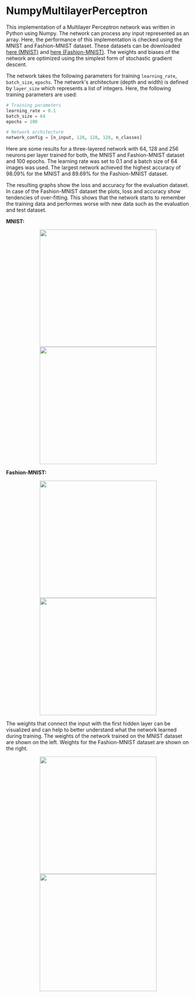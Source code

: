 # NumpyMultilayerPerceptron

This implementation of a Multilayer Perceptron network was written in Python using Numpy. The network can process any input represented as an array. Here, the performance of this implementation is checked using the MNIST and Fashion-MNIST dataset. These datasets can be downloaded [here (MNIST)](http://yann.lecun.com/exdb/mnist/) and [here (Fashion-MNIST)](https://github.com/zalandoresearch/fashion-mnist/tree/master/data/fashion). The weights and biases of the network are optimized using the simplest form of stochastic gradient descent.

The network takes the following parameters for training `learning_rate`, `batch_size`, `epochs`. The network's architecture (depth and width) is defined by `layer_size` which represents a list of integers. Here, the following training parameters are used:

```python
# Training parameters
learning_rate = 0.1
batch_size = 64
epochs = 100

# Network architecture
network_config = [n_input, 128, 128, 128, n_classes]
````

Here are some results for a three-layered network with 64, 128 and 256 neurons per layer trained for both, the MNIST and Fashion-MNIST dataset and 100 epochs. The learning rate was set to 0.1 and a batch size of 64 images was used. The largest network achieved the highest accuracy of 98.09% for the MNIST and 89.69% for the Fashion-MNIST dataset.

The resulting graphs show the loss and accuracy for the evaluation dataset. In case of the Fashion-MNIST dataset the plots, loss and accuracy show tendencies of over-fitting. This shows that the network starts to remember the training data and performes worse with new data such as the evaluation and test dataset.

**MNIST:**
<div align="center">
<img src="https://github.com/KaiFabi/NumpyMultilayerPerceptron/blob/master/results/mnist_eval_loss.png" height="320">
<img src="https://github.com/KaiFabi/NumpyMultilayerPerceptron/blob/master/results/mnist_eval_accuracy.png" height="320">
</div>

**Fashion-MNIST:**
<div align="center">
<img src="https://github.com/KaiFabi/NumpyMultilayerPerceptron/blob/master/results/fmnist_eval_loss.png" height="320">
<img src="https://github.com/KaiFabi/NumpyMultilayerPerceptron/blob/master/results/fmnist_eval_accuracy.png" height="320">
</div>

The weights that connect the input with the first hidden layer can be visualized and can help to better understand what the network learned during training. The weights of the network trained on the MNIST dataset are shown on the left. Weights for the Fashion-MNIST dataset are shown on the right.

<div align="center">
<img src="https://github.com/KaiFabi/NumpyMultilayerPerceptron/blob/master/results/mnist_weights.png" height="320" width="320">
<img src="https://github.com/KaiFabi/NumpyMultilayerPerceptron/blob/master/results/fashion_mnist_weights.png" height="320" width="320">
</div>
